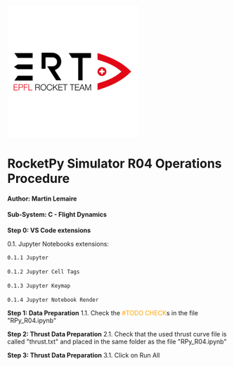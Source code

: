 ![Rocket Schematic](report_images/rocket_logo.png)

# RocketPy Simulator R04 Operations Procedure 
#### Author: Martin Lemaire
#### Sub-System: C - Flight Dynamics

**Step 0: VS Code extensions**

0.1. Jupyter Notebooks extensions:

    0.1.1 Jupyter
    
    0.1.2 Jupyter Cell Tags
    
    0.1.3 Jupyter Keymap

    0.1.4 Jupyter Notebook Render

**Step 1: Data Preparation**
1.1. Check the <span style="color: orange;">#TODO CHECK</span>s in the file "RPy_R04.ipynb" 

**Step 2: Thrust Data Preparation**
2.1. Check that the used thrust curve file is called "thrust.txt" and placed in the same folder as the file "RPy_R04.ipynb"

**Step 3: Thrust Data Preparation**
3.1. Click on Run All
